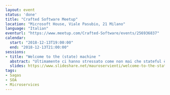 ```yaml
---
layout: event
status: 'done'
title: "Crafted Software Meetup"
location: "Microsoft House, Viale Pasubio, 21 Milano"
language: "Italian"
eventurl: "https://www.meetup.com/Crafted-Software/events/256936837"
calendar:
  start: "2018-12-13T19:00:00"
  end: "2018-12-13T21:00:00"
sessions:
- title: "Welcome to the (state) machine "
  abstract: "Ultimamente ci hanno stressato come non mai che stateful è il male. Tutto deve essere stateless. Nonostante questo i sistemi software complessi, essendo basati su processi collaborativi, sono per natura stateful. Pane quotidiano per le Saghe. Le Saghe consentono di modellare sistemi complessi senza la necessità di transazioni distribuite e coordinamento esterno. Vedremo cosa sono le Saghe, come possono essere usate per modellare domini complessi, e che ruolo giocano quando progettiamo sistemi basati sui concetti di “design for failures” e “eventual consistency”."
  slides: https://www.slideshare.net/mauroservienti/welcome-to-the-state-machine-crafted-software
tags:
- Sagas
- SOA
- Microservices
---
```

